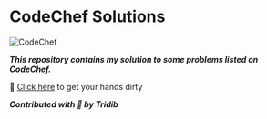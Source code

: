 # CodeChef Solutions

![CodeChef](https://s3.amazonaws.com/codechef_shared/sites/all/themes/abessive/logo-3.png)

***This repository contains my solution to some problems listed on CodeChef.***

:link: [Click here](https://www.codechef.com/problems/school) to get your hands dirty

***Contributed with :yellow_heart: by Tridib***
